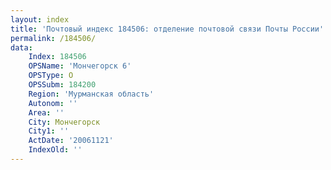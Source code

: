 ```yaml
---
layout: index
title: 'Почтовый индекс 184506: отделение почтовой связи Почты России'
permalink: /184506/
data:
    Index: 184506
    OPSName: 'Мончегорск 6'
    OPSType: О
    OPSSubm: 184200
    Region: 'Мурманская область'
    Autonom: ''
    Area: ''
    City: Мончегорск
    City1: ''
    ActDate: '20061121'
    IndexOld: ''
---
```

